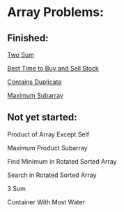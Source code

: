 # Array Problems:

## Finished:
[Two Sum](https://leetcode.com/problems/two-sum/)

[Best Time to Buy and Sell Stock](https://leetcode.com/problems/best-time-to-buy-and-sell-stock)

[Contains Duplicate](https://leetcode.com/problems/contains-duplicate/)

[Maximum Subarray](https://leetcode.com/problems/maximum-subarray/)

## Not yet started:
Product of Array Except Self

Maximum Product Subarray

Find Minimum in Rotated Sorted Array

Search in Rotated Sorted Array

3 Sum

Container With Most Water
